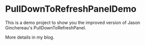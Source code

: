 # PullDownToRefreshPanelDemo

This is a demo project to show you the improved version of Jason Ginchereau's PullDownToRefreshPanel.

More details in my blog.
